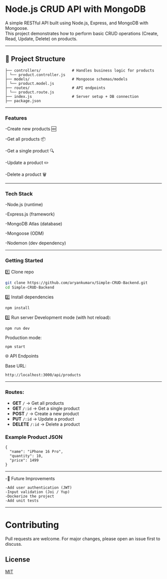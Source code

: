 # Node.js CRUD API with MongoDB

A simple RESTful API built using Node.js, Express, and MongoDB with Mongoose.  
This project demonstrates how to perform basic CRUD operations (Create, Read, Update, Delete) on products.

---

## 📂 Project Structure


    ├── controllers/              # Handles business logic for products         
    │ └── product.controller.js    
    ├── models/                   # Mongoose schemas/models
    │ └── product.model.js
    ├── routes/                   # API endpoints                
    │ └── product.route.js
    ├── index.js                  # Server setup + DB connection                 
    ├── package.json

---

### Features

-Create new products 🆕

-Get all products 📦

-Get a single product 🔍

-Update a product ✏️

-Delete a product 🗑️

---
### Tech Stack

-Node.js (runtime)

-Express.js (framework)

-MongoDB Atlas (database)

-Mongoose (ODM)

-Nodemon (dev dependency)

---
### Getting Started
1️⃣ Clone repo
```bash
git clone https://github.com/aryankumarx/Simple-CRUD-Backend.git
cd Simple-CRUD-Backend
```

2️⃣ Install dependencies
```
npm install
```
3️⃣ Run server
Development mode (with hot reload):

```
npm run dev
```

Production mode:
```
npm start
```
🌐 API Endpoints

Base URL:
```
http://localhost:3000/api/products
```
---
### Routes:
- **GET** `/` → Get all products  
- **GET** `/:id` → Get a single product  
- **POST** `/` → Create a new product  
- **PUT** `/:id` → Update a product  
- **DELETE** `/:id` → Delete a product  


 ### Example Product JSON
```
{
  "name": "iPhone 16 Pro",
  "quantity": 10,
  "price": 1499
}
```
---
-📌 Future Improvements
```
-Add user authentication (JWT)
-Input validation (Joi / Yup)
-Dockerize the project
-Add unit tests
```
---
 # Contributing

Pull requests are welcome. For major changes, please open an issue first to discuss.

## License

[MIT](https://choosealicense.com/licenses/mit/)
